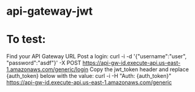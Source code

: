 # api-gateway-jwt

# To test:
Find your API Gateway URL
Post a login: 
curl -i -d '{"username":"user", "password":"asdf"}' -X POST https://api-gw-id.execute-api.us-east-1.amazonaws.com/generic/login
Copy the jwt_token header and replace {auth_token} below with the value:
curl -i -H "Auth: {auth_token}" https://api-gw-id.execute-api.us-east-1.amazonaws.com/generic
